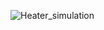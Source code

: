 ![Heater_simulation](https://user-images.githubusercontent.com/81178250/133476652-5327dc70-77d2-46e9-b63f-4b53b63e2682.png)

